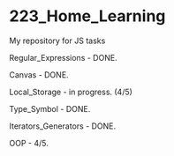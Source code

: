 # 223_Home_Learning
My repository for JS tasks

Regular_Expressions - DONE.

Canvas - DONE. 

Local_Storage - in progress. (4/5)

Type_Symbol - DONE.

Iterators_Generators - DONE.

OOP - 4/5.
